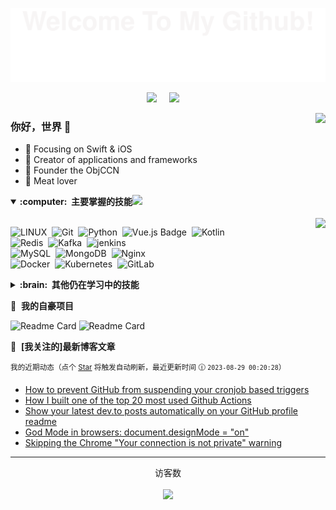 ![](assets/Header_Welcome.svg)
<!-- ![](https://raw.githubusercontent.com/SJH090/SJH090/main/assets/Header_Welcome.svg) -->
<!-- ![](https://cdn.jsdelivr.net/gh/SJH090/SJH090@main/assets/Header_Welcome.svg) -->

<p align="center">
  <a href="https://sjh090.github.io/"><img src="https://img.shields.io/badge/HOME-%23FF7000.svg?&style=for-the-badge" /></a>&nbsp;&nbsp;&nbsp;&nbsp;
  <a href="https://sjh090.github.io/blog/"><img src="https://img.shields.io/badge/BLOG-%231DA1F2.svg?&style=for-the-badge" /></a>&nbsp;&nbsp;&nbsp;&nbsp;
</p>

<!-- 我的Github统计数据 -->
<img align="right" src="https://github-readme-stats.vercel.app/api?username=SJH090&theme=nord&show_icons=true&icon_color=CE1D2D&text_color=718096&bg_color=ffffff&hide_title=true&hide_border=true&locale=CN" />

### 你好，世界 👋
- :orange_book: Focusing on Swift & iOS
- :hammer: Creator of applications and frameworks
- :ram: Founder the ObjCCN
- :meat_on_bone: Meat lover

<details open>
  <summary><b>:computer: &nbsp;主要掌握的技能</b><img src="https://media.giphy.com/media/12oufCB0MyZ1Go/giphy.gif"></summary>
  <br/>

<img align="right" src="https://github-readme-stats.vercel.app/api/top-langs/?username=SJH090&layout=compact&theme=tokyonight&hide_title=true&icon_color=CE1D2D&text_color=718096&bg_color=ffffff&hide_border=true&locale=CN" />

![LINUX](https://img.shields.io/badge/LINUX-FCC624?style=flat-square&logo=linux&logoColor=black)&nbsp;
![Git](https://img.shields.io/badge/GIT-%23F05033.svg?&style=flat&logo=git&logoColor=white)&nbsp;
![Python](https://img.shields.io/badge/PYTHON-3776AB.svg?&style=flat&logo=python&logoColor=white)&nbsp;
![Vue.js Badge](https://img.shields.io/badge/Vue.js-4FC08D?&style=flat&logo=vuedotjs&logoColor=white)&nbsp;
![Kotlin](https://img.shields.io/badge/KOTLIN-0095D5.svg?&style=flat&logo=kotlin&logoColor=white)&nbsp;\
![Redis](https://img.shields.io/badge/REDIS-DC382D.svg?&style=flat&logo=redis&logoColor=white)&nbsp;
![Kafka](https://img.shields.io/badge/APACHA%20KAFKA-231F20.svg?&style=flat&logo=apache-kafka&logoColor=white)&nbsp;
![jenkins](https://img.shields.io/badge/JENKINS-D24939.svg?&style=flat&logo=jenkins&logoColor=white)&nbsp;\
![MySQL](https://img.shields.io/badge/MySQL-4479A1.svg?&style=flat&logo=mysql&logoColor=white)&nbsp;
![MongoDB](https://img.shields.io/badge/MONGODB-47A248.svg?&style=flat&logo=mongodb&logoColor=white)&nbsp;
![Nginx](https://img.shields.io/badge/NGINX-009639.svg?&style=flat&logo=nginx&logoColor=white)&nbsp;\
![Docker](https://img.shields.io/badge/DOCKER-2496ED.svg?&style=flat&logo=docker&logoColor=white)&nbsp;
![Kubernetes](https://img.shields.io/badge/KUBERNETES-326CE5.svg?&style=flat&logo=kubernetes&logoColor=white)&nbsp;
![GitLab](https://img.shields.io/badge/GITLAB-%23181717.svg?&style=flat&logo=gitlab&logoColor=white)&nbsp;

</details>

<details>
  <summary><b>:brain: &nbsp;其他仍在学习中的技能</b></summary>
  <br/>

![Java](https://img.shields.io/badge/JAVA-007396.svg?&style=flat&logo=java&logoColor=white)&nbsp;
![Firebase](https://img.shields.io/badge/FIREBASE-FFCA28.svg?&style=flat&logo=firebase&logoColor=black)&nbsp;
![NestJS](https://img.shields.io/badge/NESTJS-E0234E.svg?&style=flat&logo=nestjs&logoColor=white)&nbsp;
![NodeJS](https://img.shields.io/badge/NODEJS-339933.svg?&style=flat&logo=node.js&logoColor=white)&nbsp;\
![TypeScript](https://img.shields.io/badge/TYPESCRIPT-%23007ACC.svg?&style=flat&logo=typescript&logoColor=white)&nbsp;
![GRPC](https://img.shields.io/badge/GRPC-4285F4.svg?&style=flat&logo=google&logoColor=white)&nbsp;
![Puppet](https://img.shields.io/badge/PUPPET-FFAE1A.svg?&style=flat&logo=puppet&logoColor=black)&nbsp;
![GithubActions](https://img.shields.io/badge/GITHUB%20ACTIONS-2088FF.svg?&style=flat&logo=github-actions&logoColor=white)&nbsp;\
![GCP](https://img.shields.io/badge/GOOGLE%20CLOUD%20PLATAFORM-4285F4.svg?&style=flat&logo=google-cloud&logoColor=white)&nbsp;
![AWS](https://img.shields.io/badge/AMAZON%20AWS-232F3E.svg?&style=flat&logo=amazon-aws&logoColor=white)&nbsp;
![Oracle](https://img.shields.io/badge/ORACLE-F80000.svg?&style=flat&logo=oracle&logoColor=white)&nbsp;\
![Vite Badge](https://img.shields.io/badge/Vite-646CFF?logo=vite&logoColor=fff&style=flat)&nbsp;
![Cpp](https://img.shields.io/badge/C++-00599C.svg?&style=flat&logo=c%2B%2B&logoColor=white)&nbsp;
![JSP](https://img.shields.io/badge/JSP-323330.svg?&style=flat&logo=eclipse&logoColor=white)&nbsp;
![SASS](https://img.shields.io/badge/SASS-CC6699.svg?&style=flat&logo=sass&logoColor=white)&nbsp;
![PHP](https://img.shields.io/badge/PHP-777BB4.svg?&style=flat&logo=php&logoColor=white)&nbsp;\
![PHOTOSHOP](https://img.shields.io/badge/PHOTOSHOP-31A8FF.svg?&style=flat&logo=adobe-photoshop&logoColor=white)&nbsp;
![XD](https://img.shields.io/badge/XD-FFC0CB.svg?&style=flat&logo=adobe-xd&logoColor=black)&nbsp;
![ILLUSTRATOR](https://img.shields.io/badge/ILLUSTRATOR-FFAE1A.svg?&style=flat&logo=adobe-illustrator&logoColor=black)&nbsp;

</details>

📕 &nbsp;**我的自豪项目**

![Readme Card](https://github-readme-stats.vercel.app/api/pin/?username=shaoting0730&repo=Flutter_learn_demo)
![Readme Card](https://github-readme-stats.vercel.app/api/pin/?username=shaoting0730&repo=Flutter_learn_demo)

📕 &nbsp;**[我关注的]最新博客文章**

<sup>我的近期动态（点个 [Star](https://github.com/SJH090/SJH090) 将触发自动刷新，最近更新时间 :clock1230: `2023-08-29 00:20:28`）</sup>
<!-- BLOG-POST-LIST:START -->
- [How to prevent GitHub from suspending your cronjob based triggers](https://dev.to/gautamkrishnar/how-to-prevent-github-from-suspending-your-cronjob-based-triggers-knf)
- [How I built one of the top 20 most used Github Actions](https://www.gautamkrishnar.com/how-i-built-one-of-the-top-20-most-used-github-actions/)
- [Show your latest dev.to posts automatically on your GitHub profile readme](https://dev.to/gautamkrishnar/show-your-latest-dev-to-posts-automatically-in-your-github-profile-readme-3nk8)
- [God Mode in browsers: document.designMode = &quot;on&quot;](https://dev.to/gautamkrishnar/god-mode-in-browsers-document-designmode-on-2pmo)
- [Skipping the Chrome &quot;Your connection is not private&quot; warning](https://dev.to/gautamkrishnar/quickbits-1-skipping-the-chrome-your-connection-is-not-private-warning-4kp1)
<!-- BLOG-POST-LIST:END -->

---

<p align="center">
  <span>访客数</span>
  <br><br>
  <img align="bottom" src="https://profile-counter.glitch.me/sjh090/count.svg" />
</p>
